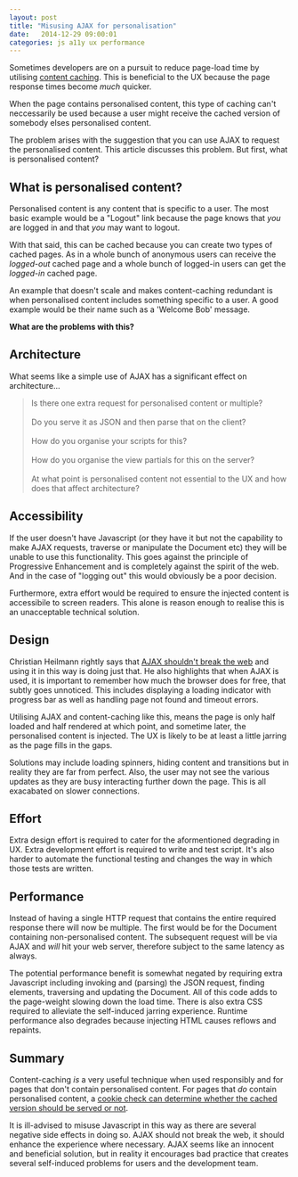 ```yaml
---
layout: post
title: "Misusing AJAX for personalisation"
date:   2014-12-29 09:00:01
categories: js a11y ux performance
---
```


Sometimes developers are on a pursuit to reduce page-load time by utilising [content caching](https://developer.akamai.com/stuff/Caching/Content_Caching.html). This is beneficial to the UX because the page response times become *much* quicker.

When the page contains personalised content, this type of caching can't neccessarily be used because a user might receive the cached version of somebody elses personalised content.

The problem arises with the suggestion that you can use AJAX to request the personalised content. This article discusses this problem. But first, what is personalised content?

## What is personalised content?

Personalised content is any content that is specific to a user. The most basic example would be a "Logout" link because the page knows that *you* are logged in and that *you* may want to logout.

With that said, this can be cached because you can create two types of cached pages. As in a whole bunch of anonymous users can receive the *logged-out* cached page and a whole bunch of logged-in users can get the *logged-in* cached page.

An example that doesn't scale and makes content-caching redundant is when personalised content includes something specific to a user. A good example would be their name such as a 'Welcome Bob' message.

**What are the problems with this?**

## Architecture

What seems like a simple use of AJAX has a significant effect on architecture...

> Is there one extra request for personalised content or multiple?
> <br><br>Do you serve it as JSON and then parse that on the client?
> <br><br>How do you organise your scripts for this?
> <br><br>How do you organise the view partials for this on the server?
> <br><br>At what point is personalised content not essential to the UX and how does that affect architecture?

## Accessibility

If the user doesn't have Javascript (or they have it but not the capability to make AJAX requests, traverse or manipulate the Document etc) they will be unable to use this functionality. This goes against the principle of Progressive Enhancement and is completely against the spirit of the web. And in the case of "logging out" this would obviously be a poor decision.

Furthermore, extra effort would be required to ensure the injected content is accessibile to screen readers. This alone is reason enough to realise this is an unacceptable technical solution.

## Design

Christian Heilmann rightly says that [AJAX shouldn't break the web](http://www.smashingmagazine.com/2010/02/10/some-things-you-should-know-about-ajax/) and using it in this way is doing just that. He also highlights that when AJAX is used, it is important to remember how much the browser does for free, that subtly goes unnoticed. This includes displaying a loading indicator with progress bar as well as handling page not found and timeout errors.

Utilising AJAX and content-caching like this, means the page is only half loaded and half rendered at which point, and sometime later, the personalised content is injected. The UX is likely to be at least a little jarring as the page fills in the gaps.

Solutions may include loading spinners, hiding content and transitions but in reality they are far from perfect. Also, the user may not see the various updates as they are busy interacting further down the page. This is all exacabated on slower connections.

## Effort

Extra design effort is required to cater for the aformentioned degrading in UX. Extra development effort is required to write and test script. It's also harder to automate the functional testing and changes the way in which those tests are written.

## Performance

Instead of having a single HTTP request that contains the entire required response there will now be multiple. The first would be for the Document containing non-personalised content. The subsequent request will be via AJAX and *will* hit your web server, therefore subject to the same latency as always.

The potential performance benefit is somewhat negated by requiring extra Javascript including invoking and (parsing) the JSON request, finding elements, traversing and updating the Document. All of this code adds to the page-weight slowing down the load time. There is also extra CSS required to alleviate the self-induced jarring experience. Runtime performance also degrades because injecting HTML causes reflows and repaints.

## Summary

Content-caching *is* a very useful technique when used responsibly and for pages that don't contain personalised content. For pages that *do* contain personalised content, a [cookie check can determine whether the cached version should be served or not](https://blogs.akamai.com/2014/05/and-you-thought-your-page-could-not-be-cached.html).

It is ill-advised to misuse Javascript in this way as there are several negative side effects in doing so. AJAX should not break the web, it should enhance the experience where necessary. AJAX seems like an innocent and beneficial solution, but in reality it encourages bad practice that creates several self-induced problems for users and the development team.

<!--

## Todo:

* https://remysharp.com/2012/04/25/mobile-battery-performance
* http://itamarst.org/writings/dynamiccaching.html
* cache invalidated means it goes to server anyway

## Comment from blog covers it off:

> I think this would be a useful technique in only special situations. It does accomplish what you want but will require multiple downloads and will make a portion of your page unaccessible to those who have disabled JS (from what I have heard that is 10% of the intenet population).

> Plus I am dubious of the savings. The reason for the caching to not have a web brower contact the website. It can just retrieve the content from cache. But if it is having to retrieve a portion of the content anyway you still have to make a HTTP request. Might as well make that response a bit bigger and get rid of the multiple requests and more complex code.

> Sounds to me like this is going a little overboard on caching. Some pages are just not designed for caching. If that is the case then implement your application to use the “If-Modified-Since” header. That way the user can make their request but get back a small response in most cases.

> I think this is premature optimization.

-->